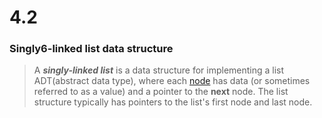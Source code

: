# 4.2

### Singly6-linked list data structure

> A **_singly-linked list_** is a data structure for implementing a list ADT(abstract data type), where each [node](<https://en.wikipedia.org/wiki/Node_(computer_science)>) has data (or sometimes referred to as a value) and a pointer to the **next** node. The list structure typically has pointers to the list's first node and last node.

